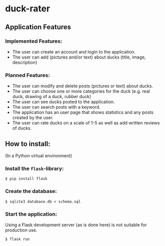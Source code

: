 # duck-rater


## Application Features

### Implemented Features:

* The user can create an account and login to the application.
* The user can add (pictures and/or text) about ducks (title, image, description)

### Planned Features:

* The user can modify and delete posts (pictures or text) about ducks. 
* The user can choose one or more categories for the duck (e.g. real duck, drawing of a duck, rubber duck)
* The user can see ducks posted to the application.
* The user can search posts with a keyword.
* The application has an user page that shows statistics and any posts created by the user.
* The user can rate ducks on a scale of 1-5 as well as add written reviews of ducks.

## How to install:

(In a Python virtual environment)
### Install the `flask`-library:

```
$ pip install flask
```

### Create the database:

```
$ sqlite3 database.db < schema.sql
```
### Start the application:

Using a Flask development server (as is done here) is not suitable for production use.

```
$ flask run
```